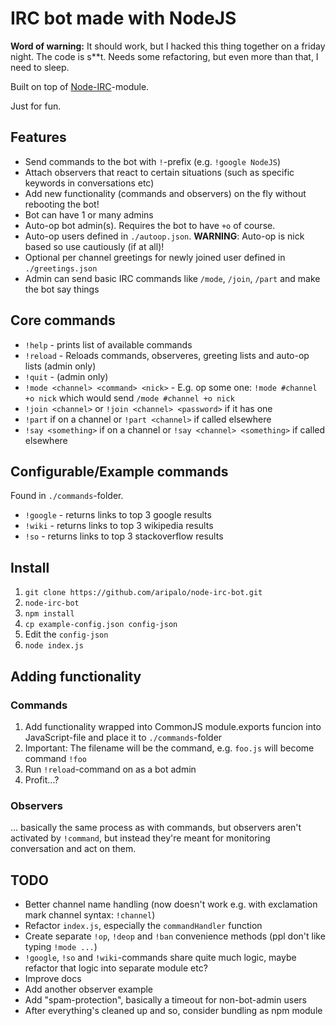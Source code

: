 IRC bot made with NodeJS
========================

**Word of warning:**
It should work, but I hacked this thing together on a friday night. The code is s**t. Needs some refactoring, but even more than that, I need to sleep.

Built on top of [Node-IRC](https://github.com/martynsmith/node-irc)-module.

Just for fun.


Features
--------
- Send commands to the bot with `!`-prefix (e.g. `!google NodeJS`)
- Attach observers that react to certain situations (such as specific keywords in conversations etc)
- Add new functionality (commands and observers) on the fly without rebooting the bot!
- Bot can have 1 or many admins
- Auto-op bot admin(s). Requires the bot to have `+o` of course.
- Auto-op users defined in `./autoop.json`. **WARNING**: Auto-op is nick based so use cautiously (if at all)!
- Optional per channel greetings for newly joined user defined in `./greetings.json`
- Admin can send basic IRC commands like `/mode`, `/join`, `/part` and make the bot say things


Core commands
-------------
- `!help` - prints list of available commands
- `!reload` - Reloads commands, observeres, greeting lists and auto-op lists (admin only)
- `!quit` - (admin only)
- `!mode <channel> <command> <nick>` - E.g. op some one: `!mode #channel +o nick` which would send `/mode #channel +o nick`
- `!join <channel>` or `!join <channel> <password>` if it has one
- `!part` if on a channel or `!part <channel>` if called elsewhere
- `!say <something>` if on a channel or `!say <channel> <something>` if called elsewhere


Configurable/Example commands
-----------------------------
Found in `./commands`-folder.

- `!google` - returns links to top 3 google results
- `!wiki` - returns links to top 3 wikipedia results
- `!so` -  returns links to top 3 stackoverflow results



Install
-------

1. `git clone https://github.com/aripalo/node-irc-bot.git`
2. `node-irc-bot`
3. `npm install`
4. `cp example-config.json config-json`
5. Edit the `config-json`
6. `node index.js`


Adding functionality
--------------------

### Commands

1. Add functionality wrapped into CommonJS module.exports funcion into JavaScript-file and place it to `./commands`-folder
2. Important: The filename will be the command, e.g. `foo.js` will become command `!foo`
3. Run `!reload`-command on as a bot admin
4. Profit...?

### Observers

... basically the same process as with commands, but observers aren't activated by `!command`, but instead they're meant for monitoring conversation and act on them.



TODO
----
- Better channel name handling (now doesn't work e.g. with exclamation mark channel syntax: `!channel`)
- Refactor `index.js`, especially the `commandHandler` function
- Create separate `!op`, `!deop` and `!ban` convenience methods (ppl don't like typing `!mode ...`)
- `!google`, `!so` and `!wiki`-commands share quite much logic, maybe refactor that logic into separate module etc?
- Improve docs
- Add another observer example
- Add "spam-protection", basically a timeout for non-bot-admin users
- After everything's cleaned up and so, consider bundling as npm module
